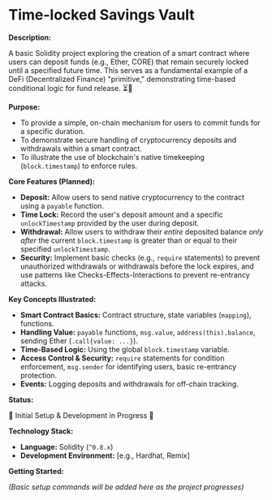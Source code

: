 # Time-locked Savings Vault

**Description:**

A basic Solidity project exploring the creation of a smart contract where users can deposit funds (e.g., Ether, CORE) that remain securely locked until a specified future time. This serves as a fundamental example of a DeFi (Decentralized Finance) "primitive," demonstrating time-based conditional logic for fund release. ⏳🔐

**Purpose:**

* To provide a simple, on-chain mechanism for users to commit funds for a specific duration.
* To demonstrate secure handling of cryptocurrency deposits and withdrawals within a smart contract.
* To illustrate the use of blockchain's native timekeeping (`block.timestamp`) to enforce rules.

**Core Features (Planned):**

* **Deposit:** Allow users to send native cryptocurrency to the contract using a `payable` function.
* **Time Lock:** Record the user's deposit amount and a specific `unlockTimestamp` provided by the user during deposit.
* **Withdrawal:** Allow users to withdraw their *entire* deposited balance *only after* the current `block.timestamp` is greater than or equal to their specified `unlockTimestamp`.
* **Security:** Implement basic checks (e.g., `require` statements) to prevent unauthorized withdrawals or withdrawals before the lock expires, and use patterns like Checks-Effects-Interactions to prevent re-entrancy attacks.

**Key Concepts Illustrated:**

* **Smart Contract Basics:** Contract structure, state variables (`mapping`), functions.
* **Handling Value:** `payable` functions, `msg.value`, `address(this).balance`, sending Ether (`.call{value: ...}`).
* **Time-Based Logic:** Using the global `block.timestamp` variable.
* **Access Control & Security:** `require` statements for condition enforcement, `msg.sender` for identifying users, basic re-entrancy protection.
* **Events:** Logging deposits and withdrawals for off-chain tracking.

**Status:**

🚧 Initial Setup & Development in Progress 🚧

**Technology Stack:**

* **Language:** Solidity (`^0.8.x`)
* **Development Environment:** [e.g., Hardhat, Remix]

**Getting Started:**

*(Basic setup commands will be added here as the project progresses)*
